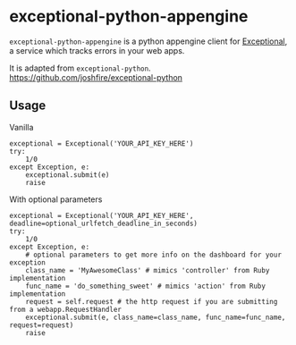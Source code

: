 # exceptional-python-appengine

`exceptional-python-appengine` is a python appengine client for [Exceptional][], a service which
tracks errors in your web apps.

  [exceptional]: http://www.exceptional.io/

It is adapted from `exceptional-python`. https://github.com/joshfire/exceptional-python

## Usage

Vanilla

    exceptional = Exceptional('YOUR_API_KEY_HERE')
    try:
        1/0
    except Exception, e:
        exceptional.submit(e)
        raise

With optional parameters

	exceptional = Exceptional('YOUR_API_KEY_HERE', deadline=optional_urlfetch_deadline_in_seconds)
	try:
  		1/0
	except Exception, e:
  		# optional parameters to get more info on the dashboard for your exception
  		class_name = 'MyAwesomeClass' # mimics 'controller' from Ruby implementation
  		func_name = 'do_something_sweet' # mimics 'action' from Ruby implementation
  		request = self.request # the http request if you are submitting from a webapp.RequestHandler
  		exceptional.submit(e, class_name=class_name, func_name=func_name, request=request)
  		raise
